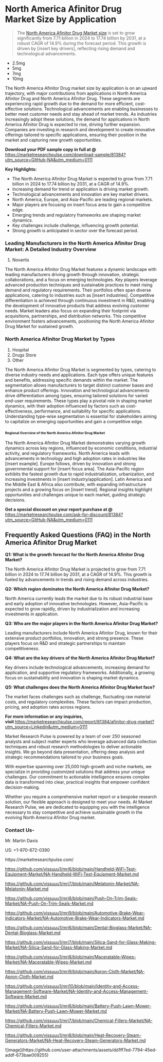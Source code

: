 <h1>North America Afinitor Drug Market&nbsp;Size by Application</h1><blockquote><p>The <a href="https://marketresearchpulse.com/download-sample/81384?utm_source=GitHub-NA&amp;utm_medium=0111">North America Afinitor Drug Market size</a> is set to grow significantly from 7.71 billion in 2024 to 17.74 billion by 2031, at a robust CAGR of 14.9% during the forecast period. This growth is driven by [insert key drivers], reflecting rising demand and technological advancements.</p></blockquote><ul><li>2.5mg<li> 5mg<li> 7mg<li> 10mg</li></ul><p>The North America Afinitor Drug market size by application is on an upward trajectory, with major contributions from applications in North America Afinitor Drug and North America Afinitor Drug. These segments are experiencing rapid growth due to the demand for more efficient, cost-effective solutions. Technological advancements are enabling businesses to better meet customer needs and stay ahead of market trends. As industries increasingly adopt these solutions, the demand for applications in North America Afinitor Drug is expected to rise, driving further expansion. Companies are investing in research and development to create innovative offerings tailored to specific applications, ensuring their position in the market and capturing new growth opportunities.</p><p><strong>Download your PDF sample copy in full at @ </strong><a href="https://marketresearchpulse.com/download-sample/81384?utm_source=GitHub-NA&amp;utm_medium=0111">https://marketresearchpulse.com/download-sample/81384?utm_source=GitHub-NA&amp;utm_medium=0111</a></p><p><strong>Key Highlights: </strong></p><ul><li>The North America Afinitor Drug Market is expected to grow from 7.71 billion in 2024 to 17.74 billion by 2031, at a CAGR of 14.9%.</li><li>Increasing demand for trend or application is driving market growth.</li><li>Technological advancements and innovation are key market drivers.</li><li>North America, Europe, and Asia-Pacific are leading regional markets.</li><li>Major players are focusing on insert focus area to gain a competitive edge.</li><li>Emerging trends and regulatory frameworks are shaping market dynamics.</li><li>Key challenges include challenge, influencing growth potential.</li><li>Strong growth is anticipated in sector over the forecast period.</li></ul><h3>Leading Manufacturers in the North America Afinitor Drug Market: A Detailed Industry Overview</h3><ol><li>Novartis</li></ol><div class="flex max-w-full flex-col flex-grow"><div class="min-h-8 text-message flex w-full flex-col items-end gap-2 whitespace-normal break-words [.text-message+&amp;]:mt-5" dir="auto" data-message-author-role="assistant" data-message-id="fd8432e4-4910-450d-b182-61b7bfb0a01f" data-message-model-slug="gpt-4o"><div class="flex w-full flex-col gap-1 empty:hidden first:pt-[3px]"><div class="markdown prose w-full break-words dark:prose-invert light"><p>The North America Afinitor Drug Market features a dynamic landscape with leading manufacturers driving growth through innovation, strategic collaborations, and a focus on emerging technologies. Key players leverage advanced production techniques and sustainable practices to meet rising demand and regulatory requirements. Their portfolios often span diverse applications, catering to industries such as [insert industries]. Competitive differentiation is achieved through continuous investment in R&amp;D, enabling the development of innovative products that address evolving customer needs. Market leaders also focus on expanding their footprint via acquisitions, partnerships, and distribution networks. This competitive environment fosters advancements, positioning the North America Afinitor Drug Market for sustained growth.</p></div></div></div></div><h3>North America Afinitor Drug Market by Types</h3><ol><li>Hospital<li> Drugs Store<li> Other</li></ol><div class="flex max-w-full flex-col flex-grow"><div class="min-h-8 text-message flex w-full flex-col items-end gap-2 whitespace-normal break-words [.text-message+&amp;]:mt-5" dir="auto" data-message-author-role="assistant" data-message-id="084470be-0bb7-4664-bddf-5156b4f41249" data-message-model-slug="gpt-4o-mini"><div class="flex w-full flex-col gap-1 empty:hidden first:pt-[3px]"><div class="markdown prose w-full break-words dark:prose-invert light"><p>The North America Afinitor Drug Market is segmented by types, catering to diverse industry needs and applications. Each type offers unique features and benefits, addressing specific demands within the market. The segmentation allows manufacturers to target distinct customer bases and enhance product offerings. Innovation and technological advancements drive differentiation among types, ensuring tailored solutions for varied end-user requirements. These types play a pivotal role in shaping market dynamics, with their adoption influenced by factors such as cost-effectiveness, performance, and suitability for specific applications. Understanding type-wise segmentation is essential for stakeholders aiming to capitalize on emerging opportunities and gain a competitive edge.</p></div></div></div></div><h3><span style="font-size: 11px;">Regional Overview of the North America Afinitor Drug Market</span></h3><div class="flex max-w-full flex-col flex-grow"><div class="min-h-8 text-message flex w-full flex-col items-end gap-2 whitespace-normal break-words [.text-message+&amp;]:mt-5" dir="auto" data-message-author-role="assistant" data-message-id="e9038762-ce64-4e30-91c9-9bd413514231" data-message-model-slug="gpt-4o-mini"><div class="flex w-full flex-col gap-1 empty:hidden first:pt-[3px]"><div class="markdown prose w-full break-words dark:prose-invert light"><p>The North America Afinitor Drug Market demonstrates varying growth dynamics across key regions, influenced by economic conditions, industrial activity, and regulatory frameworks. North America leads with advancements in technology and high adoption rates in industries like [insert example]. Europe follows, driven by innovation and strong governmental support for [insert focus area]. The Asia-Pacific region exhibits the fastest growth due to rapid industrialization, urbanization, and increasing investments in [insert industry/application]. Latin America and the Middle East &amp; Africa also contribute, with expanding infrastructure projects and a growing focus on [insert trend]. Regional insights highlight opportunities and challenges unique to each market, guiding strategic decisions.</p></div></div></div></div><p><strong>Get a special discount on your report purchase at @ </strong><a href="https://marketresearchpulse.com/ask-for-discount/81384?utm_source=GitHub-NA&amp;utm_medium=0111">https://marketresearchpulse.com/ask-for-discount/81384?utm_source=GitHub-NA&amp;utm_medium=0111</a></p><h2>Frequently Asked Questions (FAQ) in the North America Afinitor Drug Market</h2><p><strong>Q1: What is the growth forecast for the North America Afinitor Drug Market?</strong></p><p>The North America Afinitor Drug Market is projected to grow from 7.71 billion in 2024 to 17.74 billion by 2031, at a CAGR of 14.9%. This growth is fueled by advancements in trends and rising demand across industries.</p><p><strong>Q2: Which region dominates the North America Afinitor Drug Market?</strong></p><p>North America currently leads the market due to its robust industrial base and early adoption of innovative technologies. However, Asia-Pacific is expected to grow rapidly, driven by industrialization and increasing investments in application.</p><p><strong>Q3: Who are the major players in the North America Afinitor Drug Market?</strong></p><p>Leading manufacturers include North America Afinitor Drug, known for their extensive product portfolios, innovation, and strong presence. These players focus on R&amp;D and strategic partnerships to maintain competitiveness.</p><p><strong>Q4: What are the key drivers of the North America Afinitor Drug Market?</strong></p><p>Key drivers include technological advancements, increasing demand for application, and supportive regulatory frameworks. Additionally, a growing focus on sustainability and innovation is shaping market dynamics.</p><p><strong>Q5: What challenges does the North America Afinitor Drug Market face?</strong></p><p>The market faces challenges such as challenge, fluctuating raw material costs, and regulatory complexities. These factors can impact production, pricing, and adoption rates across regions.</p><p><strong>For more information or any inquiries, visit&nbsp;</strong><a href="https://marketresearchpulse.com/report/81384/afinitor-drug-market?utm_source=Linkedin&utm_medium=0111">https://marketresearchpulse.com/report/81384/afinitor-drug-market?utm_source=Linkedin&utm_medium=0111</a></p><p>Market Research Pulse is powered by a team of over 250 seasoned analysts and subject matter experts who leverage advanced data collection techniques and robust research methodologies to deliver actionable insights. We go beyond data presentation, offering deep analysis and strategic recommendations tailored to your business goals.</p><p>With expertise spanning over 25,000 high-growth and niche markets, we specialize in providing customized solutions that address your unique challenges. Our commitment to actionable intelligence ensures complex data is transformed into clear, practical insights that empower confident decision-making.</p><p>Whether you require a comprehensive market report or a bespoke research solution, our flexible approach is designed to meet your needs. At Market Research Pulse, we are dedicated to equipping you with the intelligence necessary to stay competitive and achieve sustainable growth in the evolving North America Afinitor Drug market.</p><h3><strong>Contact Us-</strong></h3><p>Mr. Martin Davis</p><p>US: +1-970-672-0390</p><p>https://marketresearchpulse.com/</p><p><a href="https://github.com/vissuuu1/mri6/blob/main/Handheld-WiFi-Test-Equipment-Market/NA-Handheld-WiFi-Test-Equipment-Market.md">https://github.com/vissuuu1/mri6/blob/main/Handheld-WiFi-Test-Equipment-Market/NA-Handheld-WiFi-Test-Equipment-Market.md</a></p><p><a href="https://github.com/vissuuu1/mri7/blob/main/Melatonin-Market/NA-Melatonin-Market.md">https://github.com/vissuuu1/mri7/blob/main/Melatonin-Market/NA-Melatonin-Market.md</a></p><p><a href="https://github.com/vissuuu1/mri8/blob/main/Push-On-Trim-Seals-Market/NA-Push-On-Trim-Seals-Market.md">https://github.com/vissuuu1/mri8/blob/main/Push-On-Trim-Seals-Market/NA-Push-On-Trim-Seals-Market.md</a></p><p><a href="https://github.com/vissuuu1/mri9/blob/main/Automotive-Brake-Wear-Indicators-Market/NA-Automotive-Brake-Wear-Indicators-Market.md">https://github.com/vissuuu1/mri9/blob/main/Automotive-Brake-Wear-Indicators-Market/NA-Automotive-Brake-Wear-Indicators-Market.md</a></p><p><a href="https://github.com/vissuuu1/mri6/blob/main/Dental-Bioglass-Market/NA-Dental-Bioglass-Market.md">https://github.com/vissuuu1/mri6/blob/main/Dental-Bioglass-Market/NA-Dental-Bioglass-Market.md</a></p><p><a href="https://github.com/vissuuu1/mri7/blob/main/Silica-Sand-for-Glass-Making-Market/NA-Silica-Sand-for-Glass-Making-Market.md">https://github.com/vissuuu1/mri7/blob/main/Silica-Sand-for-Glass-Making-Market/NA-Silica-Sand-for-Glass-Making-Market.md</a></p><p><a href="https://github.com/vissuuu1/mri8/blob/main/Maceratable-Wipes-Market/NA-Maceratable-Wipes-Market.md">https://github.com/vissuuu1/mri8/blob/main/Maceratable-Wipes-Market/NA-Maceratable-Wipes-Market.md</a></p><p><a href="https://github.com/vissuuu1/mri9/blob/main/Apron-Cloth-Market/NA-Apron-Cloth-Market.md">https://github.com/vissuuu1/mri9/blob/main/Apron-Cloth-Market/NA-Apron-Cloth-Market.md</a></p><p><a href="https://github.com/vissuuu1/mri10/blob/main/Identity-and-Access-Management-Software-Market/NA-Identity-and-Access-Management-Software-Market.md">https://github.com/vissuuu1/mri10/blob/main/Identity-and-Access-Management-Software-Market/NA-Identity-and-Access-Management-Software-Market.md</a></p><p><a href="https://github.com/vissuuu1/mri6/blob/main/Battery-Push-Lawn-Mower-Market/NA-Battery-Push-Lawn-Mower-Market.md">https://github.com/vissuuu1/mri6/blob/main/Battery-Push-Lawn-Mower-Market/NA-Battery-Push-Lawn-Mower-Market.md</a></p><p><a href="https://github.com/vissuuu1/mri7/blob/main/Chemical-Fillers-Market/NA-Chemical-Fillers-Market.md">https://github.com/vissuuu1/mri7/blob/main/Chemical-Fillers-Market/NA-Chemical-Fillers-Market.md</a></p><p><a href="https://github.com/vissuuu1/mri8/blob/main/Heat-Recovery-Steam-Generators-Market/NA-Heat-Recovery-Steam-Generators-Market.md">https://github.com/vissuuu1/mri8/blob/main/Heat-Recovery-Steam-Generators-Market/NA-Heat-Recovery-Steam-Generators-Market.md</a></p>
![image](https://github.com/user-attachments/assets/dd1ff7ed-7794-45ed-addf-673bae009255)
